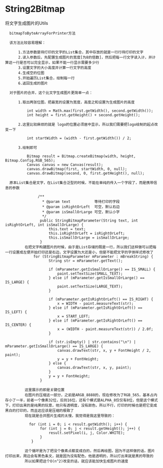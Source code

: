 # String2Bitmap
将文字生成图片的Utils

      bitmapToByteArrayForPrinter方法
      
      该方法比较容易理解：
      
          1.方法参数是待打印的文字的List集合，其中存放的就是一行行待打印的文字
          2.读入参数后，先配置生成图片的宽度[为8的倍数]，然后把每一行文字读入计，并计算这一行是否可以完全显示，如果不能一行显示需要多少行
          3.设置文字的大小高度并计算一行文字的高度
          4.生成空的位图
          5.开始遍历List集合，绘制每一行
          6.返回生成的图片
      
      对于图片的合并，这个比文字生成图片更简单一点：
      
          1.取出两张位图，把最宽的设置为宽度，高度之和设置为生成图片的高度

              int width = Math.max(first.getWidth(), second.getWidth());
              int height = first.getHeight() + second.getHeight();

          2.这里比较麻烦的就是 logo的位置必须居中显示，所以我们需要把logo绘制的起点改变一下

              int startWidth = (width - first.getWidth()) / 2;

          3.绘制即可

              Bitmap result = Bitmap.createBitmap(width, height, Bitmap.Config.RGB_565);
              Canvas canvas = new Canvas(result);
              canvas.drawBitmap(first, startWidth, 0, null);
              canvas.drawBitmap(second, 0, first.getHeight(), null);
      
      原本List集合是文字，在List集合泛型的时候，不能在单纯的传入一个字段了，而是携带信息的参数
      
				   /**
				     * @param text           等待打印的字段
				     * @param isRightOrLeft  可空，默认右边
				     * @param isSmallOrLarge 可空，默认小字
				     */
				    public StringBitmapParameter(String text, int isRightOrLeft, int isSmallOrLarge) {
				        this.text = text;
				        this.isRightOrLeft = isRightOrLeft;
				        this.isSmallOrLarge = isSmallOrLarge;
				    }
			 在把文字构建图片的时候，由于是List存储的既是一行，所以我们这样做可以把每一行设置成左便开始打印还是右边，文字设置为大还是小，但是不能把文字的字体样式修改了
			 	 for (StringBitmapParameter mParameter : mBreakString) {
			            String str = mParameter.getText();

			            if (mParameter.getIsSmallOrLarge() == IS_SMALL) {
			                paint.setTextSize(SMALL_TEXT);
			            } else if (mParameter.getIsSmallOrLarge() == IS_LARGE) {
			                paint.setTextSize(LARGE_TEXT);
			            }

			            if (mParameter.getIsRightOrLeft() == IS_RIGHT) {
			                x = WIDTH - paint.measureText(str);
			            } else if (mParameter.getIsRightOrLeft() == IS_LEFT) {
			                x = START_LEFT;
			            } else if (mParameter.getIsRightOrLeft() == IS_CENTER) {
			                x = (WIDTH - paint.measureText(str)) / 2.0f;
			            }

			            if (str.isEmpty() | str.contains("\n") | mParameter.getIsSmallOrLarge() == IS_LARGE) {
			                canvas.drawText(str, x, y + FontHeight / 2, paint);
			                y = y + FontHeight;
			            } else {
			                canvas.drawText(str, x, y, paint);
			            }
			            y = y + FontHeight;
			        }
              
			 这里展示的即是关键位置
			 在图片的压缩这一部分，之前是ARGB_8888的，现在修改为了RGB_565，基本占内存小了一半，前者一个像素32位，后则16位，还有个模式是ALPHA_8仅仅有8位，但是这个模式下，打印出来的是纯黑的玩意，他只有透明度，没有颜色，所以不行，打印的时候也是把它变成黑白的打印的，而且这应该是压缩的极致了
			 现在就是合并图片生成的太慢，我觉得是我这里导致的：
       
			   for (int i = 0; i < result.getWidth(); i++) {
		            for (int j = 0; j < result.getHeight(); j++) {
		                result.setPixel(i, j, Color.WHITE);
		            }
		        }
            
		     这个循环是为了把没个像素点都变成白的，然后再绘图，因为不这样做的话，图片打印出来，周边会有黑色条文，就是因为没有配色，他是透明的，所以打出来就是黑的导致的
		     所以如果把这个O(n^2)改变的话，就应该能加快生成图片的速度
